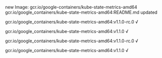 new Image: gcr.io/google-containers/kube-state-metrics-amd64
gcr.io/google_containers/kube-state-metrics-amd64:README.md updated 

gcr.io/google_containers/kube-state-metrics-amd64:v1.1.0-rc.0 √

gcr.io/google_containers/kube-state-metrics-amd64:v1.1.0 √

gcr.io/google_containers/kube-state-metrics-amd64:v1.1.0-rc.0 √

gcr.io/google_containers/kube-state-metrics-amd64:v1.1.0 √

